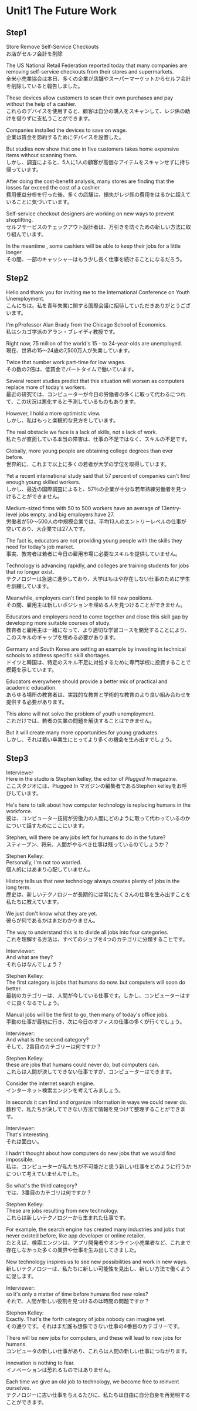 # Unit1 The Future Work

## Step1

Store Remove Self-Service Checkouts  
お店がセルフ会計を削除

The US National Retail Federation reported today that many companies are removing self-service checkouts from their stores and supermarkets.  
全米小売業協会は本日、多くの企業が店舗やスーパーマーケットからセルフ会計を削除していると報告しました。

These devices allow customers to scan their own purchases and pay without the help of a cashier.  
これらのデバイスを使用すると、顧客は自分の購入をスキャンして、レジ係の助けを借りずに支払うことができます。

Companies installed the devices to save on wage.  
企業は賃金を節約するためにデバイスを設置した。

But studies now show that one in five customers takes home expensive items without scanning them.  
しかし、調査によると、5人に1人の顧客が高価なアイテムをスキャンせずに持ち帰っています。

After doing the cost-benefit analysis, many stores are finding that the losses far exceed the cost of a cashier.  
費用便益分析を行った後、多くの店舗は、損失がレジ係の費用をはるかに超えていることに気づいています。

Self-service checkout designers are working on new ways to prevent shoplifting.  
セルフサービスのチェックアウト設計者は、万引きを防ぐための新しい方法に取り組んでいます。

In the meantime , some cashiers will be able to keep their jobs for a little longer.  
その間、一部のキャッシャーはもう少し長く仕事を続けることになるだろう。

## Step2

Hello and thank you for inviting me to the International Conference on Youth Unemployment.  
こんにちは。私を青年失業に関する国際会議に招待していただきありがとうございます。

I'm pProfessor Alan Brady from the Chicago School of Economics.  
私はシカゴ学派のアラン・ブレイディ教授です。

Right now, 75 million of the world's 15 - to 24-year-olds are unemployed.  
現在、世界の15〜24歳の7,500万人が失業しています。

Twice that number work part-time for low wages.  
その数の2倍は、低賃金でパートタイムで働いています。

Several recent studies predict that this situation will worsen as computers replace more of today's workers.  
最近の研究では、コンピューターが今日の労働者の多くに取って代わるにつれて、この状況は悪化すると予測しているものもあります。

However, I hold a more optimistic view.  
しかし、私はもっと楽観的な見方をしています。

The real obstacle we face is a lack of skills, not a lack of work.  
私たちが直面している本当の障害は、仕事の不足ではなく、スキルの不足です。

Globally, more young people are obtaining college degrees than ever before.  
世界的に、これまで以上に多くの若者が大学の学位を取得しています。

Yet a recent international study said that 57 percent of companies can't find enough young skilled workers.  
しかし、最近の国際調査によると、57％の企業が十分な若年熟練労働者を見つけることができません。

Medium-sized firms with 50 to 500 workers have an average of 13entry-level  jobs empty, and big employers have 27.  
労働者が50〜500人の中規模企業では、平均13人のエントリーレベルの仕事が空いており、大企業では27人です。

The fact is, educators are not providing young people with the skills they need for today's job market.  
事実、教育者は若者に今日の雇用市場に必要なスキルを提供していません。

Technology is advancing rapidly, and colleges are training students for jobs that no longer exist.  
テクノロジーは急速に進歩しており、大学はもはや存在しない仕事のために学生を訓練しています。

Meanwhile, employers can't find people to fill new positions.  
その間、雇用主は新しいポジションを埋める人を見つけることができません。

Educators and employers need to come together and close this skill gap by developing more suitable courses of study.  
教育者と雇用主は一緒になって、より適切な学習コースを開発することにより、このスキルのギャップを埋める必要があります。

Germany and South Korea are setting an example by investing in technical schools to address specific skill shortages.  
ドイツと韓国は、特定のスキル不足に対処するために専門学校に投資することで模範を示しています。

Educators everywhere should provide a better mix of practical and academic education.  
あらゆる場所の教育者は、実践的な教育と学術的な教育のより良い組み合わせを提供する必要があります。

This alone will not solve the problem of youth unemployment.  
これだけでは、若者の失業の問題を​​解決することはできません。

But it will create many more opportunities for young graduates.  
しかし、それは若い卒業生にとってより多くの機会を生み出すでしょう。

## Step3

Interviewer  
Here in the studio is Stephen kelley, the editor of _Plugged In_ magazine.  
ここスタジオには、Plugged In マガジンの編集者であるStephen kelleyをお呼びしています。

He's here to talk about how computer technology is replacing humans in the workforce.  
彼は、コンピューター技術が労働力の人間にどのように取って代わっているのかについて話すためにここにいます。

Stephen, will there be any jobs left for humans to do in the future?  
スティーブン、将来、人間がやるべき仕事は残っているのでしょうか？

Stephen Kelley:  
Personally, I'm not too worried.  
個人的にはあまり心配していません。

History tells us that new technology always creates plenty of jobs in the long term.  
歴史は、新しいテクノロジーが長期的には常にたくさんの仕事を生み出すことを私たちに教えています。

We just don't know what they are yet.  
彼らが何であるかはまだわかりません。

The way to understand this is to divide all jobs into four categories.  
これを理解する方法は、すべてのジョブを4つのカテゴリに分類することです。

Interviewer:  
And what are they?  
それらはなんでしょう？

Stephen Kelley:  
The first category is jobs that humans do now. but computers will soon do better.  
最初のカテゴリーは、人間が今している仕事です。しかし、コンピューターはすぐに良くなるでしょう。

Manual jobs will be the first to go, then many of today's office jobs.  
手動の仕事が最初に行き、次に今日のオフィスの仕事の多くが行くでしょう。

Interviewer:  
And what is the second category?  
そして、2番目のカテゴリーは何ですか？

Stephen Kelley:  
these are jobs that humans could never do, but computers can.  
これらは人間が決してできない仕事ですが、コンピューターはできます。

Consider the internet search engine.  
インターネット検索エンジンを考えてみましょう。

In seconds it can find and organize information in ways we could never do.  
数秒で、私たちが決してできない方法で情報を見つけて整理することができます。

Interviewer:  
That's interesting.  
それは面白い。

I hadn't thought about how computers do new jobs that we would find impossible.  
私は、コンピューターが私たちが不可能だと思う新しい仕事をどのように行うかについて考えていませんでした。

So what's the third category?  
では、3番目のカテゴリは何ですか？

Stephen Kelley:  
These are jobs resulting from new technology.  
これらは新しいテクノロジーから生まれた仕事です。

For example, the search engine has created many industries and jobs that never existed before, like app developer or online retailer.  
たとえば、検索エンジンは、アプリ開発者やオンライン小売業者など、これまで存在しなかった多くの業界や仕事を生み出してきました。

New technology inspires us to see new possibilities and work in new ways.  
新しいテクノロジーは、私たちに新しい可能性を見出し、新しい方法で働くように促します。

Interviewer:  
so it's only a matter of time before humans find new roles?  
それで、人間が新しい役割を見つけるのは時間の問題ですか？

Stephen Kelley:  
Exactly. That's the forth category of jobs nobody can imagine yet.  
その通りです。それはまだ誰も想像できない仕事の4番目のカテゴリーです。

There will be new jobs for computers, and these will lead to new jobs for humans.  
コンピュータの新しい仕事があり、これらは人間の新しい仕事につながります。

innovation is nothing to fear.  
イノベーションは恐れるものではありません。

Each time we give an old job to technology, we become free to reinvent ourselves.  
テクノロジーに古い仕事を与えるたびに、私たちは自由に自分自身を再発明することができます。
